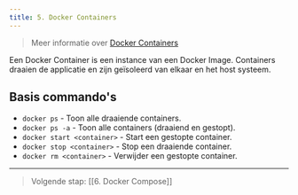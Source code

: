 ```yaml
---
title: 5. Docker Containers
---
```

> Meer informatie over [Docker Containers](https://www.docker.com/resources/what-container/)

Een Docker Container is een instance van een Docker Image. Containers draaien de applicatie en zijn geïsoleerd van elkaar en het host systeem.

## Basis commando's
- `docker ps` - Toon alle draaiende containers.
- `docker ps -a` - Toon alle containers (draaiend en gestopt).
- `docker start <container>` - Start een gestopte container.
- `docker stop <container>` - Stop een draaiende container.
- `docker rm <container>` - Verwijder een gestopte container.

---
> Volgende stap: [[6. Docker Compose]]